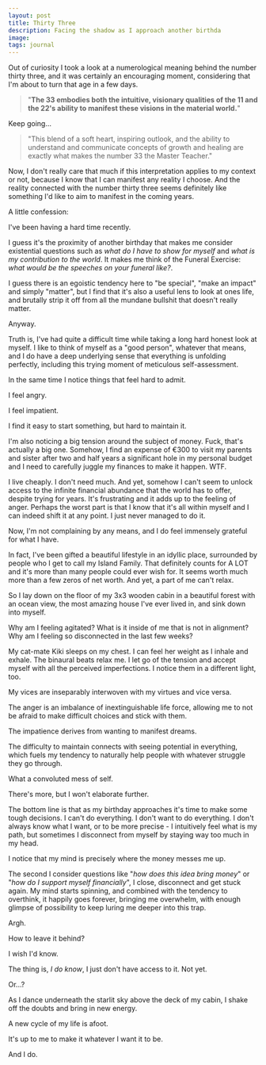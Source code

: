 ```yaml
---
layout: post
title: Thirty Three
description: Facing the shadow as I approach another birthda
image: 
tags: journal
---
```


Out of curiosity I took a look at a numerological meaning behind the number thirty three, and it was certainly an encouraging moment, considering that I'm about to turn that age in a few days.

> "**The 33 embodies both the intuitive, visionary qualities of the 11 and the 22's ability to manifest these visions in the material world.**"

Keep going...

> "This blend of a soft heart, inspiring outlook, and the ability to understand and communicate concepts of growth and healing are exactly what makes the number 33 the Master Teacher."

Now, I don't really care that much if this interpretation applies to my context or not, because I know that I can manifest any reality I choose. And the reality connected with the number thirty three seems definitely like something I'd like to aim to manifest in the coming years.

A little confession: 

I've been having a hard time recently.

I guess it's the proximity of another birthday that makes me consider existential questions such as *what do I have to show for myself* and *what is my contribution to the world*. It makes me think of the Funeral Exercise: *what would be the speeches on your funeral like?*.

I guess there is an egoistic tendency here to "be special", "make an impact" and simply "matter", but I find that it's also a useful lens to look at ones life, and brutally strip it off from all the mundane bullshit that doesn't really matter.

Anyway.

Truth is, I've had quite a difficult time while taking a long hard honest look at myself. I like to think of myself as a "good person", whatever that means, and I do have a deep underlying sense that everything is unfolding perfectly, including this trying moment of meticulous self-assessment.

In the same time I notice things that feel hard to admit.

I feel angry.

I feel impatient.

I find it easy to start something, but hard to maintain it.

I'm also noticing a big tension around the subject of money. Fuck, that's actually a big one. Somehow, I find an expense of €300 to visit my parents and sister after two and half years a significant hole in my personal budget and I need to carefully juggle my finances to make it happen. WTF. 

I live cheaply. I don't need much. And yet, somehow I can't seem to unlock access to the infinite financial abundance that the world has to offer, despite trying for years. It's frustrating and it adds up to the feeling of anger. Perhaps the worst part is that I know that it's all within myself and I can indeed shift it at any point. I just never managed to do it.

Now, I'm not complaining by any means, and I do feel immensely grateful for what I have.

In fact, I've been gifted a beautiful lifestyle in an idyllic place, surrounded by people who I get to call my Island Family. That definitely counts for A LOT and it's more than many people could ever wish for. It seems worth much more than a few zeros of net worth. And yet, a part of me can't relax.

So I lay down on the floor of my 3x3 wooden cabin in a beautiful forest with an ocean view, the most amazing house I've ever lived in, and sink down into myself.

Why am I feeling agitated? What is it inside of me that is not in alignment? Why am I feeling so disconnected in the last few weeks?

My cat-mate Kiki sleeps on my chest. I can feel her weight as I inhale and exhale. The binaural beats relax me. I let go of the tension and accept myself with all the perceived imperfections. I notice them in a different light, too.

My vices are inseparably interwoven with my virtues and vice versa. 

The anger is an imbalance of inextinguishable life force, allowing me to not be afraid to make difficult choices and stick with them.

The impatience derives from wanting to manifest dreams.

The difficulty to maintain connects with seeing potential in everything, which fuels my tendency to naturally help people with whatever struggle they go through.

What a convoluted mess of self.

There's more, but I won't elaborate further.

The bottom line is that as my birthday approaches it's time to make some tough decisions. I can't do everything. I don't want to do everything. I don't always know what I want, or to be more precise - I intuitively feel what is my path, but sometimes I disconnect from myself by staying way too much in my head.

I notice that my mind is precisely where the money messes me up. 

The second I consider questions like "*how does this idea bring money*" or "*how do I support myself financially*", I close, disconnect and get stuck again. My mind starts spinning, and combined with the tendency to overthink, it happily goes forever, bringing me overwhelm, with enough glimpse of possibility to keep luring me deeper into this trap.

Argh.

How to leave it behind?

I wish I'd know.

The thing is, *I do know*, I just don't have access to it. Not yet.

Or...?

As I dance underneath the starlit sky above the deck of my cabin, I shake off the doubts and bring in new energy.

A new cycle of my life is afoot.

It's up to me to make it whatever I want it to be.

And I do.


